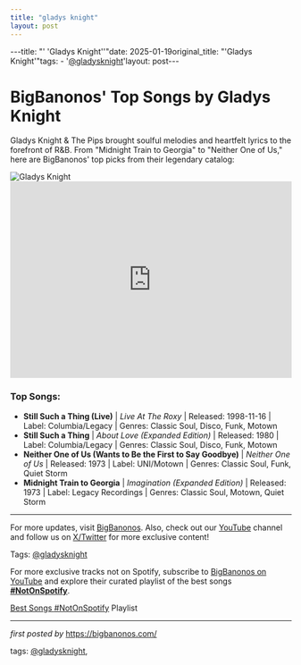 ```yaml
---
title: "gladys knight"
layout: post
---
```

---title: "' 'Gladys Knight''"date: 2025-01-19original_title: "'Gladys Knight'"tags:  - '[@gladysknight](/tags/gladysknight/)'layout: post---<!-- Title of the Post --><h1>BigBanonos' Top Songs by Gladys Knight</h1> <!-- Introductory Text --><p>Gladys Knight & The Pips brought soulful melodies and heartfelt lyrics to the forefront of R&B. From "Midnight Train to Georgia" to "Neither One of Us," here are BigBanonos' top picks from their legendary catalog:</p> <!-- Featured Image --><div> <img src="https://i.scdn.co/image/ab67616d0000b273ea973edf96969c84c8461726" alt="Gladys Knight"></div> <!-- Spotify Embed --><div> <iframe src="https://open.spotify.com/embed/playlist/2LiZCF3k6TCef4VIjJZ78h?utm_source=generator" width="100%" height="352" frameBorder="0" allowfullscreen="" allow="autoplay; clipboard-write; encrypted-media; fullscreen; picture-in-picture" loading="lazy"></iframe></div> <!-- Song Information --><h3>Top Songs:</h3><ul> <li><strong>Still Such a Thing (Live)</strong> | <em>Live At The Roxy</em> | Released: 1998-11-16 | Label: Columbia/Legacy | Genres: Classic Soul, Disco, Funk, Motown</li> <li><strong>Still Such a Thing</strong> | <em>About Love (Expanded Edition)</em> | Released: 1980 | Label: Columbia/Legacy | Genres: Classic Soul, Disco, Funk, Motown</li> <li><strong>Neither One of Us (Wants to Be the First to Say Goodbye)</strong> | <em>Neither One of Us</em> | Released: 1973 | Label: UNI/Motown | Genres: Classic Soul, Funk, Quiet Storm</li> <li><strong>Midnight Train to Georgia</strong> | <em>Imagination (Expanded Edition)</em> | Released: 1973 | Label: Legacy Recordings | Genres: Classic Soul, Motown, Quiet Storm</li></ul> <!-- Footer Links --><hr /><p>For more updates, visit <a href="https://bigbanonos.com/" target="_blank">BigBanonos</a>. Also, check out our <a href="https://www.youtube.com/[@BigBanonos](/tags/BigBanonos/)" target="_blank">YouTube</a> channel and follow us on <a href="https://x.com/bigbanonos" target="_blank">X/Twitter</a> for more exclusive content!</p> <!-- Tags --><p>Tags: [@gladysknight](/tags/gladysknight/)</p><!--Subscribe and Playlist Links--><div>    <p>For more exclusive tracks not on Spotify, subscribe to <a href="https://www.youtube.com/[@BigBanonos](/tags/BigBanonos/)" target="_blank">BigBanonos on YouTube</a> and explore their curated playlist of the best songs <strong>[#NotOnSpotify](/tags/NotOnSpotify/)</strong>.</p>    <p><a href="https://www.youtube.com/playlist?list=PLtuNtuTatqI0kFahUCbtbfenC_ET5O_tr" target="_blank">Best Songs [#NotOnSpotify](/tags/NotOnSpotify/) Playlist<br /></a></p></div><hr /><p><em>first posted by</em> <a href="https://bigbanonos.com/" rel="noopener" target="_new">https://bigbanonos.com/</a></p><p>tags: [@gladysknight](/tags/gladysknight/),</p>